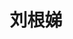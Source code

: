 ---
title: "刘根娣" # 姓名
position: "博士" # 写硕士或博士
contact: "lgendi@mail.nankai.edu.cn" # 邮箱
description: "气动人工肌肉机器人的建模与运动控制" # 研究课题
photo: "/url_test/student/liugendi/photo.jpg" # 把wanghai改成自己名字的拼音
item:
- 哈尔滨工程大学学士 # 改成自己的最高学位
-  2024，南开大学研究生国家奖学金# 个人成果奖项奖励，总共不要超过4条，精简写
- 2022，The 8th International Conference on EECR--Best Paper Award
- 2022，华北5省大学生机器人大赛--决赛一等奖
- 2023，南方科技大学研究生论坛--口头报告奖
---